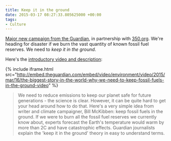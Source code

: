 ```yaml
---
title: Keep it in the ground
date: 2015-03-17 08:27:33.805625000 +00:00
tags:
- Culture
---
```

[Major new campaign from the Guardian](http://theguardian.com/keep-it-in-the-ground), in partnership with [350.org](http://350.org). We're heading for disaster if we burn the vast quantity of known fossil fuel reserves. We need to _keep it in the ground_.

Here's the [introductory video and description](http://www.theguardian.com/environment/video/2015/mar/16/the-biggest-story-in-the-world-why-we-need-to-keep-fossil-fuels-in-the-ground-video):

{% include iframe.html src="http://embed.theguardian.com/embed/video/environment/video/2015/mar/16/the-biggest-story-in-the-world-why-we-need-to-keep-fossil-fuels-in-the-ground-video" %}

> We need to reduce emissions to keep our planet safe for future generations - the science is clear. However, it can be quite hard to get your head around how to do that. Here's a very simple idea from writer and climate campaigner, Bill McKibben: keep fossil fuels in the ground. If we were to burn all the fossil fuel reserves we currently know about, experts forecast the Earth's temperature would warm by more than 2C and have catastrophic effects. Guardian journalists explain the 'keep it in the ground' theory in easy to understand terms.
